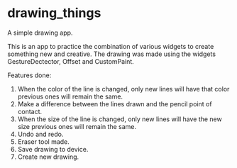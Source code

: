 # drawing_things

A simple drawing app. 

This is an app to practice the combination of various widgets to create something new and creative. The drawing was made using the widgets GestureDectector, Offset and CustomPaint.

Features done:

1. When the color of the line is changed, only new lines will have that color previous ones will remain the same.
2. Make a difference between the lines drawn and the pencil point of contact.
3. When the size of the line is changed, only new lines will have the new size previous ones will remain the same.
4. Undo and redo.
5. Eraser tool made.
6. Save drawing to device.
7. Create new drawing.

